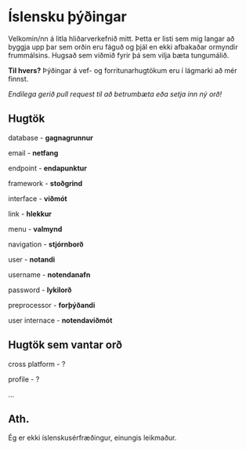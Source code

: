 # Íslensku þýðingar
Velkomin/nn á litla hliðarverkefnið mitt. Þetta er listi sem mig langar að byggja upp þar sem orðin eru fáguð og þjál en ekki afbakaðar ormyndir frummálsins. Hugsað sem viðmið fyrir þá sem vilja bæta tungumálið.

**Til hvers?** Þýðingar á vef- og forritunarhugtökum eru í lágmarki að mér finnst.

*Endilega gerið pull request til að betrumbæta eða setja inn ný orð!*

## Hugtök

database - **gagnagrunnur**

email - **netfang**

endpoint - **endapunktur**

framework - **stoðgrind**

interface - **viðmót**

link - **hlekkur**

menu - **valmynd**

navigation - **stjórnborð**

user - **notandi**

username - **notendanafn**

password - **lykilorð**

preprocessor - **forþýðandi**

user internace - **notendaviðmót**

## Hugtök sem vantar orð

cross platform - ?

profile - ?

…

## Ath.
Ég er ekki íslenskusérfræðingur, einungis leikmaður.